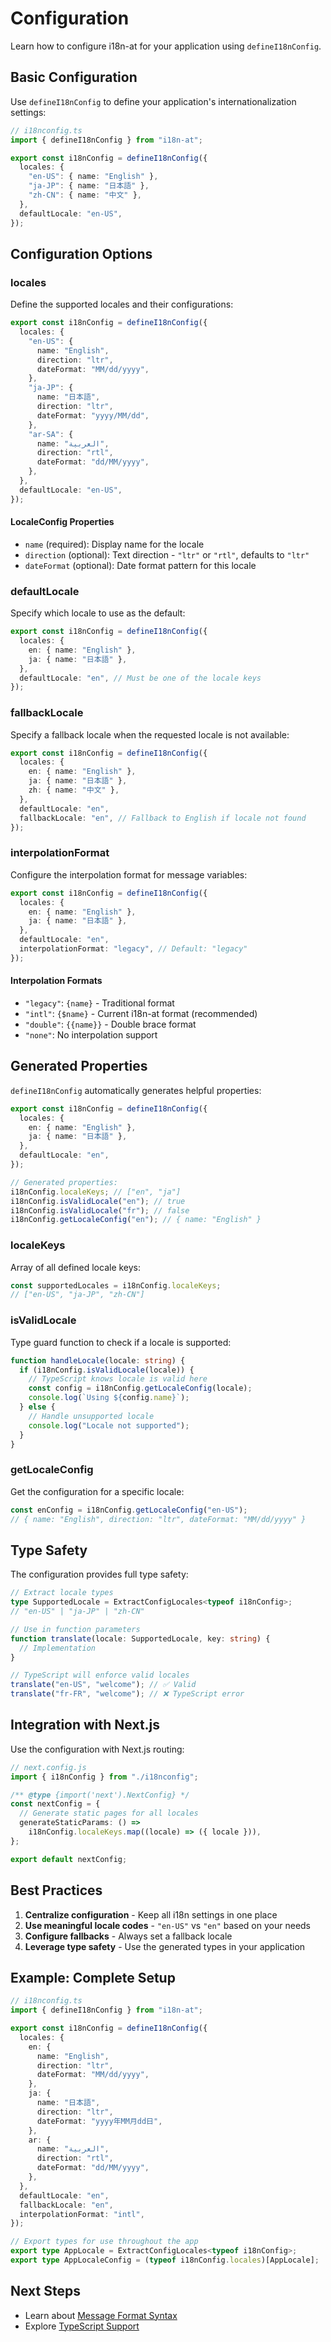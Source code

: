 # Configuration

Learn how to configure i18n-at for your application using `defineI18nConfig`.

## Basic Configuration

Use `defineI18nConfig` to define your application's internationalization settings:

```typescript
// i18nconfig.ts
import { defineI18nConfig } from "i18n-at";

export const i18nConfig = defineI18nConfig({
  locales: {
    "en-US": { name: "English" },
    "ja-JP": { name: "日本語" },
    "zh-CN": { name: "中文" },
  },
  defaultLocale: "en-US",
});
```

## Configuration Options

### locales

Define the supported locales and their configurations:

```typescript
export const i18nConfig = defineI18nConfig({
  locales: {
    "en-US": {
      name: "English",
      direction: "ltr",
      dateFormat: "MM/dd/yyyy",
    },
    "ja-JP": {
      name: "日本語",
      direction: "ltr",
      dateFormat: "yyyy/MM/dd",
    },
    "ar-SA": {
      name: "العربية",
      direction: "rtl",
      dateFormat: "dd/MM/yyyy",
    },
  },
  defaultLocale: "en-US",
});
```

#### LocaleConfig Properties

- `name` (required): Display name for the locale
- `direction` (optional): Text direction - `"ltr"` or `"rtl"`, defaults to `"ltr"`
- `dateFormat` (optional): Date format pattern for this locale

### defaultLocale

Specify which locale to use as the default:

```typescript
export const i18nConfig = defineI18nConfig({
  locales: {
    en: { name: "English" },
    ja: { name: "日本語" },
  },
  defaultLocale: "en", // Must be one of the locale keys
});
```

### fallbackLocale

Specify a fallback locale when the requested locale is not available:

```typescript
export const i18nConfig = defineI18nConfig({
  locales: {
    en: { name: "English" },
    ja: { name: "日本語" },
    zh: { name: "中文" },
  },
  defaultLocale: "en",
  fallbackLocale: "en", // Fallback to English if locale not found
});
```

### interpolationFormat

Configure the interpolation format for message variables:

```typescript
export const i18nConfig = defineI18nConfig({
  locales: {
    en: { name: "English" },
    ja: { name: "日本語" },
  },
  defaultLocale: "en",
  interpolationFormat: "legacy", // Default: "legacy"
});
```

#### Interpolation Formats

- `"legacy"`: `{name}` - Traditional format
- `"intl"`: `{$name}` - Current i18n-at format (recommended)
- `"double"`: `{{name}}` - Double brace format
- `"none"`: No interpolation support

## Generated Properties

`defineI18nConfig` automatically generates helpful properties:

```typescript
export const i18nConfig = defineI18nConfig({
  locales: {
    en: { name: "English" },
    ja: { name: "日本語" },
  },
  defaultLocale: "en",
});

// Generated properties:
i18nConfig.localeKeys; // ["en", "ja"]
i18nConfig.isValidLocale("en"); // true
i18nConfig.isValidLocale("fr"); // false
i18nConfig.getLocaleConfig("en"); // { name: "English" }
```

### localeKeys

Array of all defined locale keys:

```typescript
const supportedLocales = i18nConfig.localeKeys;
// ["en-US", "ja-JP", "zh-CN"]
```

### isValidLocale

Type guard function to check if a locale is supported:

```typescript
function handleLocale(locale: string) {
  if (i18nConfig.isValidLocale(locale)) {
    // TypeScript knows locale is valid here
    const config = i18nConfig.getLocaleConfig(locale);
    console.log(`Using ${config.name}`);
  } else {
    // Handle unsupported locale
    console.log("Locale not supported");
  }
}
```

### getLocaleConfig

Get the configuration for a specific locale:

```typescript
const enConfig = i18nConfig.getLocaleConfig("en-US");
// { name: "English", direction: "ltr", dateFormat: "MM/dd/yyyy" }
```

## Type Safety

The configuration provides full type safety:

```typescript
// Extract locale types
type SupportedLocale = ExtractConfigLocales<typeof i18nConfig>;
// "en-US" | "ja-JP" | "zh-CN"

// Use in function parameters
function translate(locale: SupportedLocale, key: string) {
  // Implementation
}

// TypeScript will enforce valid locales
translate("en-US", "welcome"); // ✅ Valid
translate("fr-FR", "welcome"); // ❌ TypeScript error
```

## Integration with Next.js

Use the configuration with Next.js routing:

```typescript
// next.config.js
import { i18nConfig } from "./i18nconfig";

/** @type {import('next').NextConfig} */
const nextConfig = {
  // Generate static pages for all locales
  generateStaticParams: () =>
    i18nConfig.localeKeys.map((locale) => ({ locale })),
};

export default nextConfig;
```

## Best Practices

1. **Centralize configuration** - Keep all i18n settings in one place
2. **Use meaningful locale codes** - `"en-US"` vs `"en"` based on your needs
3. **Configure fallbacks** - Always set a fallback locale
4. **Leverage type safety** - Use the generated types in your application

## Example: Complete Setup

```typescript
// i18nconfig.ts
import { defineI18nConfig } from "i18n-at";

export const i18nConfig = defineI18nConfig({
  locales: {
    en: {
      name: "English",
      direction: "ltr",
      dateFormat: "MM/dd/yyyy",
    },
    ja: {
      name: "日本語",
      direction: "ltr",
      dateFormat: "yyyy年MM月dd日",
    },
    ar: {
      name: "العربية",
      direction: "rtl",
      dateFormat: "dd/MM/yyyy",
    },
  },
  defaultLocale: "en",
  fallbackLocale: "en",
  interpolationFormat: "intl",
});

// Export types for use throughout the app
export type AppLocale = ExtractConfigLocales<typeof i18nConfig>;
export type AppLocaleConfig = (typeof i18nConfig.locales)[AppLocale];
```

## Next Steps

- Learn about [Message Format Syntax](/essentials/message-format-syntax)
- Explore [TypeScript Support](/advanced/typescript-support)

